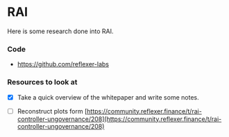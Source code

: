# RAI

Here is some research done into RAI. 

### Code
- https://github.com/reflexer-labs

### Resources to look at 
- [x] Take a quick overview of the whitepaper and write some notes.
- [ ] Reconstruct plots form [https://community.reflexer.finance/t/rai-controller-ungovernance/208](https://community.reflexer.finance/t/rai-controller-ungovernance/208)

